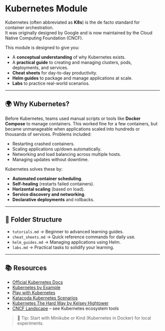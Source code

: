 # Kubernetes Module

Kubernetes (often abbreviated as **K8s**) is the de facto standard for container orchestration.  
It was originally designed by Google and is now maintained by the Cloud Native Computing Foundation (CNCF).  

This module is designed to give you:
- A **conceptual understanding** of why Kubernetes exists.
- A **practical guide** to creating and managing clusters, pods, deployments, and services.
- **Cheat sheets** for day-to-day productivity.
- **Helm guides** to package and manage applications at scale.
- **Labs** to practice real-world scenarios.

---

## 🌍 Why Kubernetes?
Before Kubernetes, teams used manual scripts or tools like **Docker Compose** to manage containers. This worked fine for a few containers, but became unmanageable when applications scaled into hundreds or thousands of services. Problems included:
- Restarting crashed containers.
- Scaling applications up/down automatically.
- Networking and load balancing across multiple hosts.
- Managing updates without downtime.

Kubernetes solves these by:
- **Automated container scheduling**.
- **Self-healing** (restarts failed containers).
- **Horizontal scaling** (based on load).
- **Service discovery and networking**.
- **Declarative deployments** and rollbacks.

---

## 📂 Folder Structure
- `tutorials.md` → Beginner to advanced learning guides.
- `cheat_sheets.md` → Quick reference commands for daily use.
- `helm_guides.md` → Managing applications using Helm.
- `labs.md` → Practical tasks to solidify your learning.

---

## 📚 Resources
- [Official Kubernetes Docs](https://kubernetes.io/docs/home/)
- [Kubernetes by Example](https://kubernetesbyexample.com/)
- [Play with Kubernetes](https://labs.play-with-k8s.com/)
- [Katacoda Kubernetes Scenarios](https://www.katacoda.com/courses/kubernetes)
- [Kubernetes The Hard Way by Kelsey Hightower](https://github.com/kelseyhightower/kubernetes-the-hard-way)
- [CNCF Landscape](https://landscape.cncf.io/) – see Kubernetes ecosystem tools

> 🚀 Tip: Start with Minikube or Kind (Kubernetes in Docker) for local experiments.
